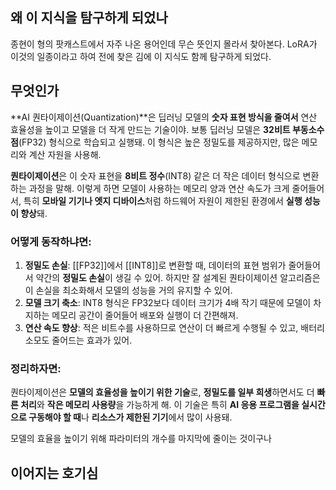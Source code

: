 ## 왜 이 지식을 탐구하게 되었나
종현이 형의 팟캐스트에서 자주 나온 용어인데 무슨 뜻인지 몰라서 찾아본다.  LoRA가 이것의 일종이라고 하여 전에 찾은 김에 이 지식도 함께 탐구하게 되었다. 

## 무엇인가

**AI 퀀타이제이션(Quantization)**은 딥러닝 모델의 **숫자 표현 방식을 줄여서** 연산 효율성을 높이고 모델을 더 작게 만드는 기술이야. 보통 딥러닝 모델은 **32비트 부동소수점**(FP32) 형식으로 학습되고 실행돼. 이 형식은 높은 정밀도를 제공하지만, 많은 메모리와 계산 자원을 사용해.

**퀀타이제이션**은 이 숫자 표현을 **8비트 정수**(INT8) 같은 더 작은 데이터 형식으로 변환하는 과정을 말해. 이렇게 하면 모델이 사용하는 메모리 양과 연산 속도가 크게 줄어들어서, 특히 **모바일 기기나 엣지 디바이스**처럼 하드웨어 자원이 제한된 환경에서 **실행 성능이 향상**돼. 

### 어떻게 동작하냐면:
1. **정밀도 손실**: [[FP32]]에서 [[INT8]]로 변환할 때, 데이터의 표현 범위가 줄어들어서 약간의 **정밀도 손실**이 생길 수 있어. 하지만 잘 설계된 퀀타이제이션 알고리즘은 이 손실을 최소화해서 모델의 성능을 거의 유지할 수 있어.
2. **모델 크기 축소**: INT8 형식은 FP32보다 데이터 크기가 4배 작기 때문에 모델이 차지하는 메모리 공간이 줄어들어 배포와 실행이 더 간편해져.
3. **연산 속도 향상**: 적은 비트수를 사용하므로 연산이 더 빠르게 수행될 수 있고, 배터리 소모도 줄어드는 효과가 있어.

### 정리하자면:
퀀타이제이션은 **모델의 효율성을 높이기 위한 기술**로, **정밀도를 일부 희생**하면서도 더 **빠른 처리**와 **작은 메모리 사용량**을 가능하게 해. 이 기술은 특히 **AI 응용 프로그램을 실시간으로 구동해야 할 때**나 **리소스가 제한된 기기**에서 많이 사용돼.

모델의 효율을 높이기 위해 파라미터의 개수를 마지막에 줄이는 것이구나 

## 이어지는 호기심

